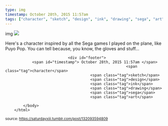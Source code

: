 ```yaml
---
type: img
timestamp: October 28th, 2015 11:57am
tags: ["character", "sketch", "design", "ink", "drawing", "sega", "art"]
---
```

img
<img src="https://saturdayxiii.github.io/media/132093594809.jpg"/>
                                                                                          
Here's a character inspired by all the Sega games I played on the plane, like Puyo Pop.  You can tell because, you know, the gloves and stuff&hellip;
 
                                    
                
                
                
                
                                <div id="footer">
                <span id="timestamp"> October 28th, 2015 11:57am </span>
                                                          <span class="tag">character</span>
                                          <span class="tag">sketch</span>
                                          <span class="tag">design</span>
                                          <span class="tag">ink</span>
                                          <span class="tag">drawing</span>
                                          <span class="tag">sega</span>
                                          <span class="tag">art</span>
                                                    
            </body>
        </html>

        
<small>source: https://saturdayxiii.tumblr.com/post/132093594809</small>